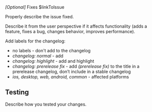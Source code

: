 _[Optional]_ Fixes $linkToIssue

Properly describe the issue fixed.

Describe it from the user perspective if it affects functionality (adds a feature, fixes a bug, changes behavior, improves performance).

Add labels for the changelog:
- no labels - don't add to the changelog
- _changelog: normal_ - add
- _changelog: highlight_ - add and highlight
- _changelog: prerelease fix_ - add _(prerelease fix)_ to the title in a prerelease changelog, don’t include in a stable changelog
- _ios, desktop, web, android, common_ - affected platforms

## Testing

Describe how you tested your changes.
